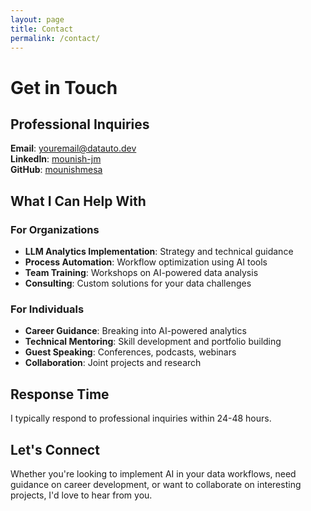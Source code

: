 ```yaml
---
layout: page
title: Contact
permalink: /contact/
---
```


# Get in Touch

## Professional Inquiries

**Email**: [youremail@datauto.dev](mailto:youremail@datauto.dev)  
**LinkedIn**: [mounish-jm](https://linkedin.com/in/mounish-jm)  
**GitHub**: [mounishmesa](https://github.com/mounishmesa)

## What I Can Help With

### For Organizations
- **LLM Analytics Implementation**: Strategy and technical guidance
- **Process Automation**: Workflow optimization using AI tools
- **Team Training**: Workshops on AI-powered data analysis
- **Consulting**: Custom solutions for your data challenges

### For Individuals
- **Career Guidance**: Breaking into AI-powered analytics
- **Technical Mentoring**: Skill development and portfolio building
- **Guest Speaking**: Conferences, podcasts, webinars
- **Collaboration**: Joint projects and research

## Response Time

I typically respond to professional inquiries within 24-48 hours.

## Let's Connect

Whether you're looking to implement AI in your data workflows, need guidance on career development, or want to collaborate on interesting projects, I'd love to hear from you.
